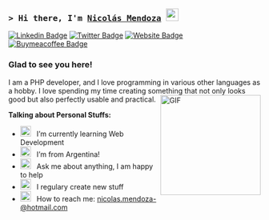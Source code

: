 <!-- List Of Websites-->
[mysite]: https://mendozanicolas.github.io/
[linkedin]: https://www.linkedin.com/in/mendoza-nicolas/
[twitter]: https://twitter.com/httpfaka
[github]: https://github.com/MendozaNicolas
[gmail]: mailto:nicolas.mendoza-@hotmail.com
[buymeacoffee]: https://www.buymeacoffee.com/nicolasmendoza

### <samp>&gt; Hi there, I'm <a href="https://www.linkedin.com/in/mendoza-nicolas/" target="_blank">Nicolás Mendoza</a> <img src="https://media.giphy.com/media/hvRJCLFzcasrR4ia7z/giphy.gif" width="25"> </samp>

[![Linkedin Badge](https://img.shields.io/badge/-LinkedIn-0a66c2?style=flat-square&logo=Linkedin&logoColor=white)][linkedin]
[![Twitter Badge](https://img.shields.io/badge/-Twitter-000000?style=flat-square&logo=X&logoColor=white)][twitter]
[![Website Badge](https://img.shields.io/badge/Website-1d2128?style=flat-square&logo=google-chrome&logoColor=white)][mysite]
[![Buymeacoffee Badge](https://img.shields.io/badge/-buy_me_a%C2%A0coffee-gray?logo=buy-me-a-coffee)][buymeacoffee]

### Glad to see you here! &nbsp; 

I am a PHP developer, and I love programming in various other languages as a hobby.
I love spending my time creating something that not only looks good but also perfectly usable and practical. 
<img align="right" alt="GIF" src="https://media3.giphy.com/media/qgQUggAC3Pfv687qPC/giphy.gif" height="200" />

**Talking about Personal Stuffs:**

- <img src="https://github.com/Gapur/Gapur/blob/main/assets/developer.gif?raw=true" width="21" />&nbsp;&nbsp; I’m currently learning Web Development
- <img src="https://github.com/Gapur/Gapur/blob/main/assets/lightning.gif?raw=true" width="21" />&nbsp;&nbsp; I’m from Argentina!
- <img src="https://github.com/Gapur/Gapur/blob/main/assets/message.gif?raw=true" width="21" />&nbsp;&nbsp; Ask me about anything, I am happy to help
- <img src="https://github.com/Gapur/Gapur/blob/main/assets/laptop.gif?raw=true" width="21" />&nbsp;&nbsp; I regulary create new stuff
- <img src="https://github.com/Gapur/Gapur/blob/main/assets/letterbox.gif?raw=true" width="21" />&nbsp;&nbsp; How to reach me: [nicolas.mendoza-@hotmail.com][gmail]

</br>
